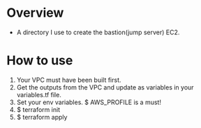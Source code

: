 Overview
========
- A directory I use to create the bastion(jump server) EC2.

How to use
==========
1. Your VPC must have been built first.
2. Get the outputs from the VPC and update as variables in your variables.tf file.
3. Set your env variables. $ AWS_PROFILE  is a must!
4. $ terraform init
5. $ terraform apply